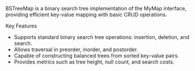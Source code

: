 BSTreeMap is a binary search tree implementation of the MyMap interface, 
providing efficient key-value mapping with basic CRUD operations.

Key Features

- Supports standard binary search tree operations: insertion, deletion, 
and search.
- Allows traversal in preorder, inorder, and postorder.
- Capable of constructing balanced trees from sorted key-value pairs.
- Provides metrics such as tree height, null count, and search costs.

  
